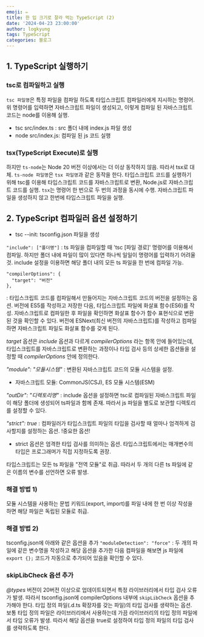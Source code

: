 ```yaml
---
emoji: ✏️
title: 한 입 크기로 잘라 먹는 TypeScript (2)
date: '2024-04-23 23:00:00'
author: logkyung
tags: TypeScript
categories: 블로그
---
```


## 1. TypeScript 실행하기

### tsc로 컴파일하고 실행
`tsc 파일명`은 특정 파일을 컴파일 하도록 타입스크립트 컴파일러에게 지시하는 명령어. 위 명령어를 입력하면 자바스크립트 파일이 생성되고, 이렇게 컴파일 된 자바스크립트 코드는 node를 이용해 실행.
- tsc src/index.ts : src 폴더 내에 index.js 파일 생성
- node src/index.js: 컴파일 된 js 코드 실행

### tsx(TypeScript Execute)로 실행
하지만 `ts-node`는 Node 20 버전 이상에서는 더 이상 동작하지 않음. 따라서 tsx로 대체. `ts-node 파일명`은 `tsx 파일명`과 같은 동작을 한다.
타입스크립트 코드를 실행하기 위해 tsc를 이용해 타입스크립트 코드를 자바스크립트로 변환, Node.js로 자바스크립트 코드를 실행. `tsx`는 명령어 한 번으로 두 번의 과정을 동시에 수행. 자바스크립트 파일을 생성하지 않고 한번에 타입스크립트 파일을 실행.

## 2. TypeScript 컴파일러 옵션 설정하기
- tsc --init: tsconfig.json 파일을 생성

`"include": ["폴더명"]`
: ts 파일을 컴파일할 때 'tsc [파일 경로]' 명령어를 이용해서 컴파일. 하지만 폴더 내에 파일이 많이 있다면 하나씩 일일이 명령어를 입력하기 어려울 것. include 설정을 이용하면 해당 폴더 내의 모든 ts 파일을 한 번에 컴파일 가능.

```
"compilerOptions": {
  "target": "버전"
},
```
: 타입스크립트 코드를 컴파일해서 만들어지는 자바스크립트 코드의 버전을 설정하는 옵션.
버전에 ES5를 작성하고 저장한 다음, 타입스크립트 파일에 화살표 함수(ES6)를 작성. 자바스크립트로 컴파일한 후 파일을 확인하면 화살표 함수가 함수 표현식으로 변환된 것을 확인할 수 있다.
버전에 ESNext(최신 버전의 자바스크립트)를 작성하고 컴파일하면 자바스크립트 파일도 화살표 함수를 갖게 된다.

*target* 옵션은 *include* 옵션과 다르게 *compilerOptions* 라는 항목 안에 들어있는데, 타입스크립트를 자바스크립트로 변환하는 과정이나 타입 검사 등의 상세한 옵션들을 설정할 때 *compilerOptions* 안에 정의한다.

*"module": "모듈시스템"*
: 변환된 자바스크립트 코드의 모듈 시스템을 설정.
- 자바스크립트 모듈: CommonJS(CSJ), ES 모듈 시스템(ESM)

*"outDir": "디렉토리명"*
: include 옵션을 설정하면 tsc로 컴파일된 자바스크립트 파일이 해당 폴더에 생성되어 ts파일과 함께 존재. 따라서 js 파일을 별도로 보관할 디렉토리를 설정할 수 있다.

*"strict": true*
: 컴파일러가 타입스크립트 파일의 타입을 검사할 때 얼마나 엄격하게 검사할지를 설정하는 옵션. !중요한 옵션!
- strict 옵션은 엄격한 타입 검사를 의미하는 옵션. 타입스크립트에서는 매개변수의 타입은 프로그래머가 직접 지정하도록 권장.


타입스크립트는 모든 ts 파일을 "전역 모듈"로 취급. 따라서 두 개의 다른 ts 파일에 같은 이름의 변수를 선언하면 오류 발생.
### 해결 방법 1)
모듈 시스템을 사용하는 문법 키워드(export, import)를 파일 내에 한 번 이상 작성을 하면 해당 파일은 독립된 모듈로 취급.
### 해결 방법 2)
tsconfig.json에 아래와 같은 옵션을 추가
`"moduleDetection": "force"`
: 두 개의 파일에 같은 변수명을 작성하고 해당 옵션을 추가한 다음 컴파일을 해보면 js 파일에 `export {};` 코드가 자동으로 추가되어 있음을 확인할 수 있다.

### skipLibCheck 옵션 추가
*@types* 버전이 20버전 이상으로 업데이트되면서 특정 라이브러리에서 타입 검사 오류가 발생. 따라서 tsconfig.json에 compilerOptions 내부에 `skipLibCheck` 옵션을 추가해야 한다. 타입 정의 파일(.d.ts 확장자를 갖는 파일)의 타입 검사를 생략하는 옵션. 보통 타입 정의 파일은 라이브러리에서 사용하는데 가끔 라이브러리의 타입 정의 파일에서 타입 오류가 발생. 따라서 해당 옵션을 true로 설정하여 타입 정의 파일의 타입 검사를 생략하도록 한다.

